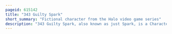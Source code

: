 ```yaml
---
pageid: 615142
title: "343 Guilty Spark"
short_summary: "Fictional character from the Halo video game series"
description: "343 Guilty Spark, also known as just Spark, is a Character in the military Science Fiction Halo Franchise. 343 Guilty Spark plays a major Role in the Storyline of the original Halo Video Game Trilogy: the Character appears in Halo: Combat Evolved, Halo 2, and Halo 3, as well as the Remakes of the first two Games, Halo: Combat Evolved Anniversary, and Halo 2: Anniversary. 343 guilty Spark is voiced in all Media by Actor Tim Dadabo."
---
```

